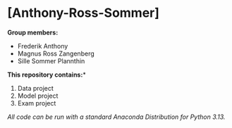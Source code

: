 # [Anthony-Ross-Sommer]

**Group members:**
- Frederik Anthony 
- Magnus Ross Zangenberg 
- Sille Sommer Plannthin 

**This repository contains:***

1. Data project
1. Model project
1. Exam project

*All code can be run with a standard Anaconda Distribution for Python 3.13.*
